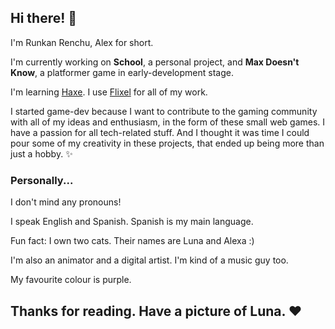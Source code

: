 ## Hi there! 💜

I'm Runkan Renchu, Alex for short.

I'm currently working on **School**, a personal project, and **Max Doesn't Know**, a platformer game in early-development stage.

I'm learning [Haxe](https://haxe.org/). I use [Flixel](https://haxeflixel.com/) for all of my work.

I started game-dev because I want to contribute to the gaming community with all of my ideas and enthusiasm, in the form of these small web games.
I have a passion for all tech-related stuff. And I thought it was time I could pour some of my creativity in these projects, that ended up being
more than just a hobby. ✨

### Personally...

I don't mind any pronouns!

I speak English and Spanish. Spanish is my main language.

Fun fact: I own two cats. Their names are Luna and Alexa :)

I'm also an animator and a digital artist. I'm kind of a music guy too.

My favourite colour is purple. 


## Thanks for reading. Have a picture of Luna. ❤️

![]()
